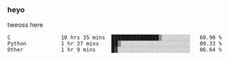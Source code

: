 ### heyo
tweoss here

<!--START_SECTION:waka-->

```text
C                10 hrs 35 mins  ███████████████▒░░░░░░░░░   60.90 %
Python           1 hr 37 mins    ██▒░░░░░░░░░░░░░░░░░░░░░░   09.33 %
Other            1 hr 9 mins     █▓░░░░░░░░░░░░░░░░░░░░░░░   06.64 %
```

<!--END_SECTION:waka-->

<!--
**Tweoss/tweoss** is a ✨ _special_ ✨ repository because its `README.md` (this file) appears on your GitHub profile.

Here are some ideas to get you started:

- 🔭 I’m currently working on ...
- 🌱 I’m currently learning ...
- 👯 I’m looking to collaborate on ...
- 🤔 I’m looking for help with ...
- 💬 Ask me about ...
- 📫 How to reach me: ...
- 😄 Pronouns: ...
- ⚡ Fun fact: ...
-->
